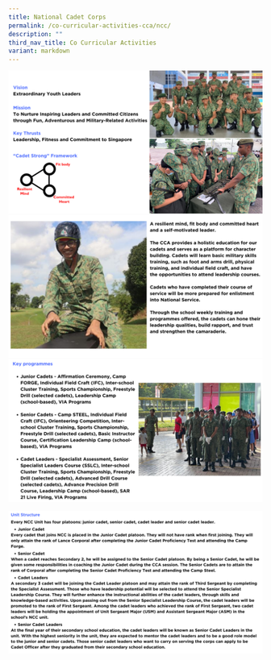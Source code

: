 ```yaml
---
title: National Cadet Corps
permalink: /co-curricular-activities-cca/ncc/
description: ""
third_nav_title: Co Curricular Activities
variant: markdown
---
```

![](/images/ccancc2024__1_.png)
![](/images/ccancc2024__2_.png)
![](/images/ccancc2024__3_.png)

![](/images/ccancc2024__4_.png)